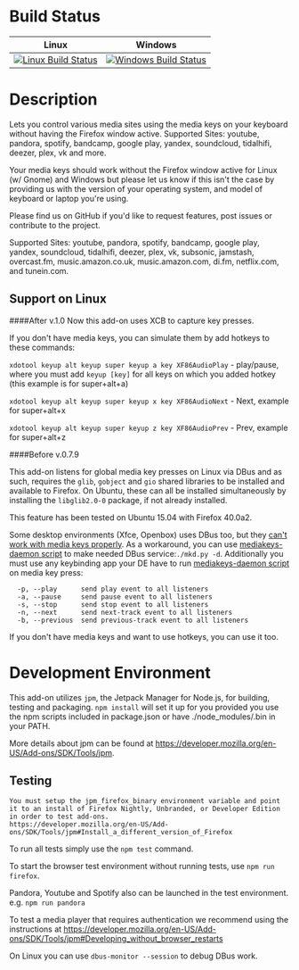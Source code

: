 Build Status
============

| Linux | Windows |
|-------|---------|
| [![Linux Build Status](https://travis-ci.org/carlin-q-scott/browser-media-keys.svg?branch=master)](https://travis-ci.org/carlin-q-scott/browser-media-keys) | [![Windows Build Status](https://ci.appveyor.com/api/projects/status/github/carlin-q-scott/browser-media-keys)](https://ci.appveyor.com/project/carlin-q-scott/browser-media-keys) |


Description
==================

Lets you control various media sites using the media keys on your keyboard without having the Firefox window active. Supported Sites: youtube, pandora, spotify, bandcamp, google play, yandex, soundcloud, tidalhifi, deezer, plex, vk and more.

 	
Your media keys should work without the Firefox window active for Linux (w/ Gnome) and Windows but please let us know if this isn't the case by providing us with the version of your operating system, and model of keyboard or laptop you're using.

Please find us on GitHub if you'd like to request features, post issues or contribute to the project.

Supported Sites: youtube, pandora, spotify, bandcamp, google play, yandex, soundcloud, tidalhifi, deezer, plex, vk, subsonic, jamstash, overcast.fm, music.amazon.co.uk, music.amazon.com, di.fm, netflix.com, and tunein.com.


Support on Linux
---------------------

####After v.1.0
Now this add-on uses XCB to capture key presses.

If you don't have media keys, you can simulate them by add hotkeys to these commands:

`xdotool keyup alt keyup super keyup a key XF86AudioPlay` - play/pause, where you must add `keyup [key]` for all keys on which you added hotkey (this example is for super+alt+a)

`xdotool keyup alt keyup super keyup x key XF86AudioNext` - Next, example for super+alt+x

`xdotool keyup alt keyup super keyup z key XF86AudioPrev` - Prev, example for super+alt+z

####Before v.0.7.9

This add-on listens for global media key presses on Linux via DBus and as such,
requires the ``glib``, ``gobject`` and ``gio`` shared libraries to be installed
and available to Firefox.  On Ubuntu, these can all be installed simultaneously
by installing the ``libglib2.0-0`` package, if not already installed.

This feature has been tested on Ubuntu 15.04 with Firefox 40.0a2.

Some desktop environments (Xfce, Openbox) uses DBus too, but they [can't work with media keys properly](https://bugzilla.xfce.org/show_bug.cgi?id=8588).
As a workaround, you can use [mediakeys-daemon script](https://github.com/nandhp/mediakeys-daemon/blob/master/src/mkd.py) to make needed DBus service:```./mkd.py -d```. Additionally you must use any keybinding app your DE have to run [mediakeys-daemon script](https://github.com/nandhp/mediakeys-daemon/blob/master/src/mkd.py) on media key press: 
```
  -p, --play      send play event to all listeners
  -a, --pause     send pause event to all listeners
  -s, --stop      send stop event to all listeners
  -n, --next      send next-track event to all listeners
  -b, --previous  send previous-track event to all listeners
```
If you don't have media keys and want to use hotkeys, you can use it too.

Development Environment
=======================

This add-on utilizes ``jpm``, the Jetpack Manager for Node.js, for building,
testing and packaging.  `npm install` will set it up for you provided you use the npm scripts included in package.json or have ./node_modules/.bin in your PATH.

More details about jpm can be found at https://developer.mozilla.org/en-US/Add-ons/SDK/Tools/jpm.


Testing
-------

```
You must setup the jpm_firefox_binary environment variable and point it to an install of Firefox Nightly, Unbranded, or Developer Edition in order to test add-ons.
https://developer.mozilla.org/en-US/Add-ons/SDK/Tools/jpm#Install_a_different_version_of_Firefox
```

To run all tests simply use the `npm test` command.

To start the browser test environment without running tests, use `npm run firefox`.

Pandora, Youtube and Spotify also can be launched in the test environment. e.g. `npm run pandora`

To test a media player that requires authentication we recommend using the instructions at https://developer.mozilla.org/en-US/Add-ons/SDK/Tools/jpm#Developing_without_browser_restarts

On Linux you can use `dbus-monitor --session` to debug DBus work.